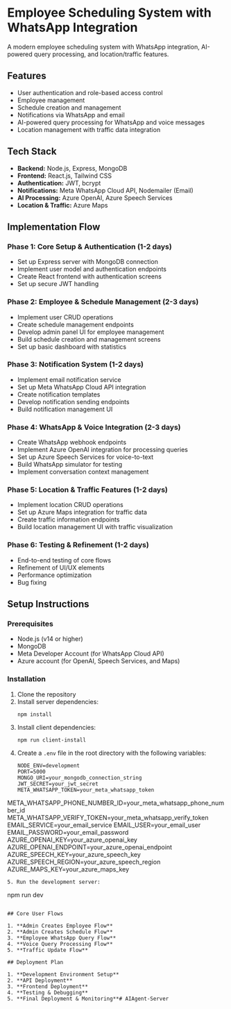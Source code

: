 # Employee Scheduling System with WhatsApp Integration

A modern employee scheduling system with WhatsApp integration, AI-powered query processing, and location/traffic features.

## Features

- User authentication and role-based access control
- Employee management
- Schedule creation and management
- Notifications via WhatsApp and email
- AI-powered query processing for WhatsApp and voice messages
- Location management with traffic data integration

## Tech Stack

- **Backend:** Node.js, Express, MongoDB
- **Frontend:** React.js, Tailwind CSS
- **Authentication:** JWT, bcrypt
- **Notifications:** Meta WhatsApp Cloud API, Nodemailer (Email)
- **AI Processing:** Azure OpenAI, Azure Speech Services
- **Location & Traffic:** Azure Maps

## Implementation Flow

### Phase 1: Core Setup & Authentication (1-2 days)
- Set up Express server with MongoDB connection
- Implement user model and authentication endpoints
- Create React frontend with authentication screens
- Set up secure JWT handling

### Phase 2: Employee & Schedule Management (2-3 days)
- Implement user CRUD operations
- Create schedule management endpoints
- Develop admin panel UI for employee management
- Build schedule creation and management screens
- Set up basic dashboard with statistics

### Phase 3: Notification System (1-2 days)
- Implement email notification service
- Set up Meta WhatsApp Cloud API integration
- Create notification templates
- Develop notification sending endpoints
- Build notification management UI

### Phase 4: WhatsApp & Voice Integration (2-3 days)
- Create WhatsApp webhook endpoints
- Implement Azure OpenAI integration for processing queries
- Set up Azure Speech Services for voice-to-text
- Build WhatsApp simulator for testing
- Implement conversation context management

### Phase 5: Location & Traffic Features (1-2 days)
- Implement location CRUD operations
- Set up Azure Maps integration for traffic data
- Create traffic information endpoints
- Build location management UI with traffic visualization

### Phase 6: Testing & Refinement (1-2 days)
- End-to-end testing of core flows
- Refinement of UI/UX elements
- Performance optimization
- Bug fixing

## Setup Instructions

### Prerequisites
- Node.js (v14 or higher)
- MongoDB
- Meta Developer Account (for WhatsApp Cloud API)
- Azure account (for OpenAI, Speech Services, and Maps)

### Installation

1. Clone the repository
2. Install server dependencies:
   ```
   npm install
   ```
3. Install client dependencies:
   ```
   npm run client-install
   ```
4. Create a `.env` file in the root directory with the following variables:
   ```
   NODE_ENV=development
   PORT=5000
   MONGO_URI=your_mongodb_connection_string
   JWT_SECRET=your_jwt_secret
   META_WHATSAPP_TOKEN=your_meta_whatsapp_token
META_WHATSAPP_PHONE_NUMBER_ID=your_meta_whatsapp_phone_number_id
META_WHATSAPP_VERIFY_TOKEN=your_meta_whatsapp_verify_token
   EMAIL_SERVICE=your_email_service
   EMAIL_USER=your_email_user
   EMAIL_PASSWORD=your_email_password
   AZURE_OPENAI_KEY=your_azure_openai_key
   AZURE_OPENAI_ENDPOINT=your_azure_openai_endpoint
   AZURE_SPEECH_KEY=your_azure_speech_key
   AZURE_SPEECH_REGION=your_azure_speech_region
   AZURE_MAPS_KEY=your_azure_maps_key
   ```
5. Run the development server:
   ```
   npm run dev
   ```

## Core User Flows

1. **Admin Creates Employee Flow**
2. **Admin Creates Schedule Flow**
3. **Employee WhatsApp Query Flow**
4. **Voice Query Processing Flow**
5. **Traffic Update Flow**

## Deployment Plan

1. **Development Environment Setup**
2. **API Deployment**
3. **Frontend Deployment**
4. **Testing & Debugging**
5. **Final Deployment & Monitoring**# AIAgent-Server
